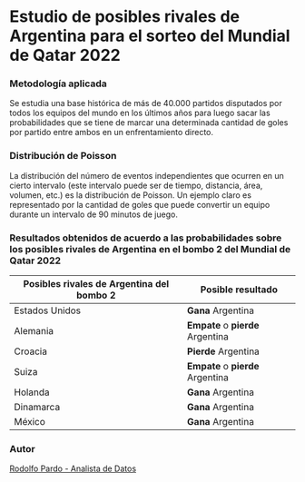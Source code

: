 # Estudio de posibles rivales de Argentina para el sorteo del Mundial de Qatar 2022  

### Metodología aplicada 

Se estudia una base histórica de más de 40.000 partidos disputados por todos los equipos del mundo en los últimos años para luego sacar las probabilidades
que se tiene de marcar una determinada cantidad de goles por partido entre ambos en un enfrentamiento directo. 

### Distribución de Poisson 

La distribución del número de eventos independientes que ocurren en un cierto intervalo (este intervalo puede ser de tiempo, distancia, área, volumen, etc.) es la distribución de Poisson. 
Un ejemplo claro es representado por la cantidad de goles que puede convertir un equipo durante un intervalo de 90 minutos de juego. 

### Resultados obtenidos de acuerdo a las probabilidades sobre los posibles rivales de Argentina en el bombo 2 del Mundial de Qatar 2022

| Posibles rivales de Argentina del bombo 2 | Posible resultado|
| ------ | ------ |
| Estados Unidos |  **Gana** Argentina |
| Alemania  | **Empate** o **pierde** Argentina|
| Croacia   | **Pierde** Argentina |
| Suiza | **Empate** o **pierde** Argentina |
| Holanda  | **Gana** Argentina |
| Dinamarca  | **Gana** Argentina |
| México | **Gana** Argentina | 

### Autor 

[Rodolfo Pardo - Analista de Datos](https://rodolfopardo.com)


